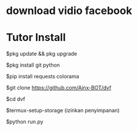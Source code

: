 # download vidio facebook

# Tutor Install

$pkg update && pkg upgrade

$pkg install git python

$pip install requests colorama

$git clone https://github.com/Ainx-BOT/dvf

$cd dvf

$termux-setup-storage (izinkan penyimpanan)

$python run.py
